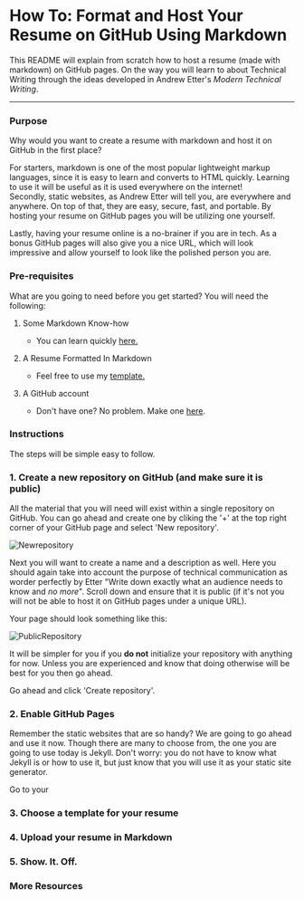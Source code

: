 # How To: Format and Host Your Resume on GitHub Using Markdown

This README will explain from scratch how to host a resume (made with markdown) on GitHub pages. On the way you will learn to about Technical Writing through the ideas developed in Andrew Etter's *Modern Technical Writing*. 
________________


### Purpose

Why would you want to create a resume with markdown and host it on GitHub in the first place? 

For starters, markdown is one of the most popular lightweight markup languages, since it is easy to learn and converts to HTML quickly. Learning to use it will be useful as it is used everywhere on the internet!             
Secondly, static websites, as Andrew Etter will tell you, are everywhere and anywhere. On top of that, they are easy, secure, fast, and portable. By hosting your resume on GitHub pages you will be utilizing one yourself.

Lastly, having your resume online is a no-brainer if you are in tech. As a bonus GitHub pages will also give you a nice URL, which will look impressive and allow yourself to look like the polished person you are.

### Pre-requisites
What are you going to need before you get started? You will need the following: 

1. Some Markdown Know-how
    * You can learn quickly [here.](#more-Resources) 
    
2. A Resume Formatted In Markdown
    * Feel free to use my [template.](https://github.com/Ari-Glikman/Ari-Glikman-Resume/edit/gh-pages/index.md)

3. A GitHub account
    * Don't have one? No problem. Make one [here](https://github.com/).
    
    
### Instructions

The steps will be simple easy to follow.

### 1. Create a new repository on GitHub (and make sure it is public)

All the material that you will need will exist within a single repository on GitHub. You can go ahead and create one by cliking the '+' at the top right corner of your GitHub page and select 'New repository'. 

![Newrepository](https://user-images.githubusercontent.com/73805987/97831667-5912ab80-1c96-11eb-9281-6dd94da0854d.jpg)

Next you will want to create a name and a description as well. Here you should again take into account the purpose of technical communication as worder perfectly by Etter "Write down exactly what an audience needs to know and *no more*". Scroll down and ensure that it is public (if it's not you will not be able to host it on GitHub pages under a unique URL). 

Your page should look something like this:

![PublicRepository](https://user-images.githubusercontent.com/73805987/97832248-eb677f00-1c97-11eb-8e30-7b098472819c.png)

It will be simpler for you if you **do not** initialize your repository with anything for now. Unless you are experienced and know that doing otherwise will be best for you then go ahead.

Go ahead and click 'Create repository'.



### 2. Enable GitHub Pages 

Remember the static websites that are so handy? We are going to go ahead and use it now. Though there are many to choose from, the one you are going to use today is Jekyll. Don't worry: you do not have to know what Jekyll is or how to use it, but just know that you will use it as your static site generator. 

Go to your 

### 3. Choose a template for your resume
### 4. Upload your resume in Markdown
### 5. Show. It. Off.



### More Resources



